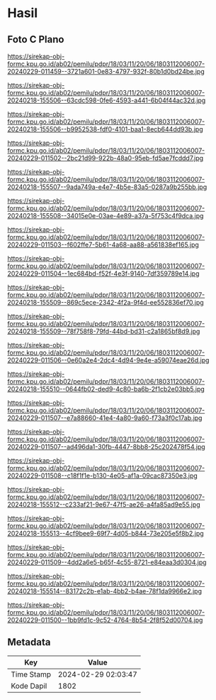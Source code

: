 # Hasil

## Foto C Plano

https://sirekap-obj-formc.kpu.go.id/ab02/pemilu/pdpr/18/03/11/20/06/1803112006007-20240229-011459--3721a601-0e83-4797-932f-80b1d0bd24be.jpg

https://sirekap-obj-formc.kpu.go.id/ab02/pemilu/pdpr/18/03/11/20/06/1803112006007-20240218-155506--63cdc598-0fe6-4593-a441-6b04f44ac32d.jpg

https://sirekap-obj-formc.kpu.go.id/ab02/pemilu/pdpr/18/03/11/20/06/1803112006007-20240218-155506--b9952538-fdf0-4101-baa1-8ecb644dd93b.jpg

https://sirekap-obj-formc.kpu.go.id/ab02/pemilu/pdpr/18/03/11/20/06/1803112006007-20240229-011502--2bc21d99-922b-48a0-95eb-fd5ae7fcddd7.jpg

https://sirekap-obj-formc.kpu.go.id/ab02/pemilu/pdpr/18/03/11/20/06/1803112006007-20240218-155507--9ada749a-e4e7-4b5e-83a5-0287a9b255bb.jpg

https://sirekap-obj-formc.kpu.go.id/ab02/pemilu/pdpr/18/03/11/20/06/1803112006007-20240218-155508--34015e0e-03ae-4e89-a37a-5f753c4f9dca.jpg

https://sirekap-obj-formc.kpu.go.id/ab02/pemilu/pdpr/18/03/11/20/06/1803112006007-20240229-011503--f602ffe7-5b61-4a68-aa88-a561838ef165.jpg

https://sirekap-obj-formc.kpu.go.id/ab02/pemilu/pdpr/18/03/11/20/06/1803112006007-20240229-011504--1ec684bd-f52f-4e3f-9140-7df359789e14.jpg

https://sirekap-obj-formc.kpu.go.id/ab02/pemilu/pdpr/18/03/11/20/06/1803112006007-20240218-155509--869c5ece-2342-4f2a-9f4d-ee552836ef70.jpg

https://sirekap-obj-formc.kpu.go.id/ab02/pemilu/pdpr/18/03/11/20/06/1803112006007-20240218-155509--78f758f8-79fd-44bd-bd31-c2a1865bf8d9.jpg

https://sirekap-obj-formc.kpu.go.id/ab02/pemilu/pdpr/18/03/11/20/06/1803112006007-20240229-011506--0e60a2e4-2dc4-4d94-9e4e-a59074eae26d.jpg

https://sirekap-obj-formc.kpu.go.id/ab02/pemilu/pdpr/18/03/11/20/06/1803112006007-20240218-155510--0644fb02-ded9-4c80-ba6b-2f1cb2e03bb5.jpg

https://sirekap-obj-formc.kpu.go.id/ab02/pemilu/pdpr/18/03/11/20/06/1803112006007-20240229-011507--e7a88660-41e4-4a80-9a60-f73a3f0c17ab.jpg

https://sirekap-obj-formc.kpu.go.id/ab02/pemilu/pdpr/18/03/11/20/06/1803112006007-20240229-011507--ad496da1-30fb-4447-8bb8-25c202478f54.jpg

https://sirekap-obj-formc.kpu.go.id/ab02/pemilu/pdpr/18/03/11/20/06/1803112006007-20240229-011508--c18f1f1e-b130-4e05-af1a-09cac87350e3.jpg

https://sirekap-obj-formc.kpu.go.id/ab02/pemilu/pdpr/18/03/11/20/06/1803112006007-20240218-155512--c233af21-9e67-47f5-ae26-a4fa85ad9e55.jpg

https://sirekap-obj-formc.kpu.go.id/ab02/pemilu/pdpr/18/03/11/20/06/1803112006007-20240218-155513--4cf9bee9-69f7-4d05-b844-73e205e5f8b2.jpg

https://sirekap-obj-formc.kpu.go.id/ab02/pemilu/pdpr/18/03/11/20/06/1803112006007-20240229-011509--4dd2a6e5-b65f-4c55-8721-e84eaa3d0304.jpg

https://sirekap-obj-formc.kpu.go.id/ab02/pemilu/pdpr/18/03/11/20/06/1803112006007-20240218-155514--83172c2b-e1ab-4bb2-b4ae-78f1da9966e2.jpg

https://sirekap-obj-formc.kpu.go.id/ab02/pemilu/pdpr/18/03/11/20/06/1803112006007-20240229-011500--1bb9fd1c-9c52-4764-8b54-2f8f52d00704.jpg


## Metadata

| Key        | Value               |
| ---------- | ------------------- |
| Time Stamp | 2024-02-29 02:03:47 |
| Kode Dapil | 1802                |



